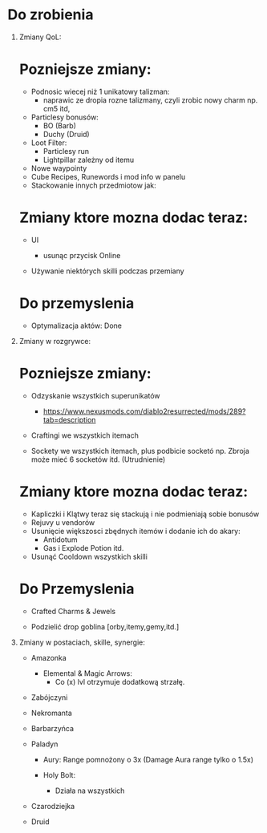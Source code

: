 # Do zrobienia

1. Zmiany QoL:
    # Pozniejsze zmiany:
    - Podnosic wiecej niż 1 unikatowy talizman:
        + naprawic ze dropia rozne talizmany, czyli zrobic nowy charm np. cm5 itd,
    - Particlesy bonusów:
        - BO (Barb)
        - Duchy (Druid)
    - Loot Filter:
        + Particlesy run
        + Lightpillar zależny od itemu
    - Nowe waypointy
    - Cube Recipes, Runewords i mod info w panelu    
    - Stackowanie innych przedmiotow jak:
    
    # Zmiany ktore mozna dodac teraz:
    - UI
        + usunąc przycisk Online

    - Używanie niektórych skilli podczas przemiany

    # Do przemyslenia
    - Optymalizacja aktów: Done
        

2. Zmiany w rozgrywce:
    # Pozniejsze zmiany:
    - Odzyskanie wszystkich superunikatów
        + https://www.nexusmods.com/diablo2resurrected/mods/289?tab=description
    - Craftingi we wszystkich itemach
    
    - Sockety we wszystkich itemach, plus podbicie socketó np. Zbroja może mieć 6 socketów itd. (Utrudnienie)



    # Zmiany ktore mozna dodac teraz:
    - Kapliczki i Klątwy teraz się stackują i nie podmieniają sobie bonusów
    - Rejuvy u vendorów
    - Usunięcie większosci zbędnych itemów i dodanie ich do akary:
        + Antidotum
        + Gas i Explode Potion itd.
    - Usunąć Cooldown wszystkich skilli

    # Do Przemyslenia
    - Crafted Charms & Jewels

    - Podzielić drop goblina [orby,itemy,gemy,itd.]

    
    
3. Zmiany w postaciach, skille, synergie:

    - Amazonka
        + Elemental & Magic Arrows:
            - Co (x) lvl otrzymuje dodatkową strzałę. 

    - Zabójczyni

    - Nekromanta

    - Barbarzyńca

    - Paladyn
        + Aury:
            Range pomnożony o 3x (Damage Aura range tylko o 1.5x)

        + Holy Bolt:
            - Działa na wszystkich

    - Czarodziejka

    - Druid
